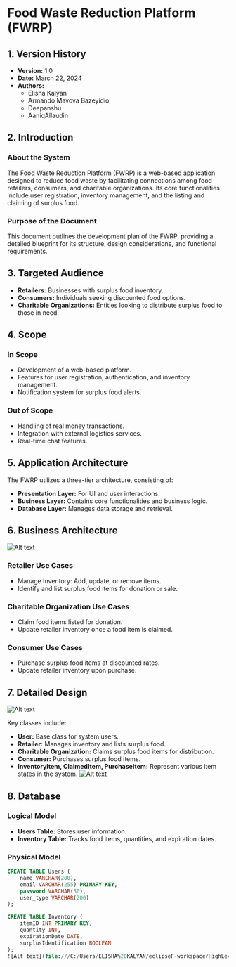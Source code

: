 # Food Waste Reduction Platform (FWRP)

## 1. Version History

- **Version:** 1.0
- **Date:** March 22, 2024
- **Authors:**
  - Elisha Kalyan
  - Armando Mavova Bazeyidio
  - Deepanshu
  - AaniqAllaudin

## 2. Introduction

### About the System

The Food Waste Reduction Platform (FWRP) is a web-based application designed to reduce food waste by facilitating connections among food retailers, consumers, and charitable organizations. Its core functionalities include user registration, inventory management, and the listing and claiming of surplus food.

### Purpose of the Document

This document outlines the development plan of the FWRP, providing a detailed blueprint for its structure, design considerations, and functional requirements.

## 3. Targeted Audience

- **Retailers:** Businesses with surplus food inventory.
- **Consumers:** Individuals seeking discounted food options.
- **Charitable Organizations:** Entities looking to distribute surplus food to those in need.

## 4. Scope

### In Scope

- Development of a web-based platform.
- Features for user registration, authentication, and inventory management.
- Notification system for surplus food alerts.

### Out of Scope

- Handling of real money transactions.
- Integration with external logistics services.
- Real-time chat features.

## 5. Application Architecture

The FWRP utilizes a three-tier architecture, consisting of:
- **Presentation Layer:** For UI and user interactions.
- **Business Layer:** Contains core functionalities and business logic.
- **Database Layer:** Manages data storage and retrieval.

## 6. Business Architecture
![Alt text](file:///C:/Users/ELISHA%20KALYAN/eclipseF-workspace/HighLevel/2.png "Optional title")

### Retailer Use Cases

- Manage Inventory: Add, update, or remove items.
- Identify and list surplus food items for donation or sale.

### Charitable Organization Use Cases

- Claim food items listed for donation.
- Update retailer inventory once a food item is claimed.

### Consumer Use Cases

- Purchase surplus food items at discounted rates.
- Update retailer inventory upon purchase.

## 7. Detailed Design
![Alt text](file:///C:/Users/ELISHA%20KALYAN/eclipseF-workspace/HighLevel/1.jpg "Optional title")

Key classes include:
- **User:** Base class for system users.
- **Retailer:** Manages inventory and lists surplus food.
- **Charitable Organization:** Claims surplus food items for distribution.
- **Consumer:** Purchases surplus food items.
- **InventoryItem, ClaimedItem, PurchaseItem:** Represent various item states in the system.
![Alt text](file:///C:/Users/ELISHA%20KALYAN/eclipseF-workspace/HighLevel/3.png "Optional title")

## 8. Database

### Logical Model

- **Users Table:** Stores user information.
- **Inventory Table:** Tracks food items, quantities, and expiration dates.

### Physical Model

```sql
CREATE TABLE Users (
    name VARCHAR(200),
    email VARCHAR(255) PRIMARY KEY,
    password VARCHAR(50),
    user_type VARCHAR(200)
);

CREATE TABLE Inventory (
    itemID INT PRIMARY KEY,
    quantity INT,
    expirationDate DATE,
    surplusIdentification BOOLEAN
);
![Alt text](file:///C:/Users/ELISHA%20KALYAN/eclipseF-workspace/HighLevel/5.png "Optional title")
